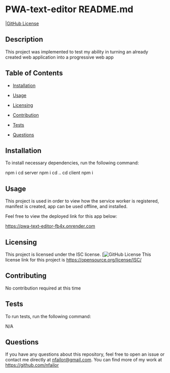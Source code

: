 # PWA-text-editor README.md
  |[GitHub License](https://img.shield.io/badge/ISC=blue)

  ## Description

  This project was implemented to test my ability in turning an already created web application into a progressive web app

  ## Table of Contents

  - [Installation](#installation)

  - [Usage](#usage)

  - [Licensing](#license)

  - [Contribution](#contribution)

  - [Tests](#testing)

  - [Questions](#questions)

  ## Installation

  To install necessary dependencies, run the following command:

  npm i 
  cd server 
  npm i 
  cd .. 
  cd client 
  npm i

  ## Usage

  This project is used in order to view how the service worker is registered, manifest is created, app can be used offline, and installed.

  Feel free to view the deployed link for this app below:

  https://pwa-text-editor-fb4x.onrender.com

  ## Licensing

  This project is licensed under the ISC license. [![GitHub License](https://img.shields.io/badge/license-ISC-blue.svg)
  This license link for this project is https://opensource.org/license/ISC/

  ## Contributing

  No contribution required at this time

  ## Tests

  To run tests, run the following command:

  N/A

  ## Questions

  If you have any questions about this repository, feel free to open an issue or contact me directly at nfailor@gmail.com.
  You can find more of my work at https://github.com/nfailor

